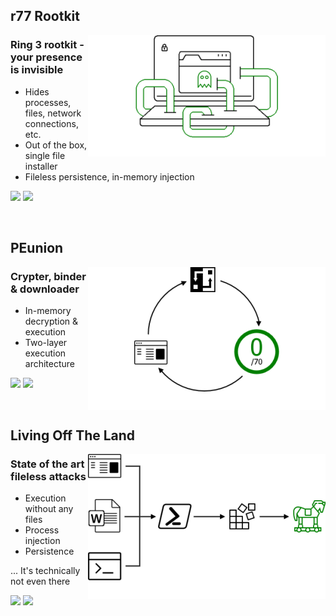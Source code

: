 ## r77 Rootkit

<a href="https://github.com/bytecode77/r77-rootkit"><img width="380" align="right" src="images/r77-rootkit.png"></a>

### Ring 3 rootkit - your presence is invisible

 - Hides processes, files, network connections, etc.
 - Out of the box, single file installer
 - Fileless persistence, in-memory injection

[![](https://bytecode77.com/public/github/button-r77-rootkit.png)](https://github.com/bytecode77/r77-rootkit "Go to GitHub project page")
[![](https://bytecode77.com/public/github/badge-r77-rootkit.png)](#)

<br />

## PEunion

<a href="https://github.com/bytecode77/pe-union"><img width="380" align="right" src="images/pe-union.png"></a>

### Crypter, binder & downloader

 - In-memory decryption & execution
 - Two-layer execution architecture

[![](https://bytecode77.com/public/github/button-pe-union.png)](https://github.com/bytecode77/pe-union "Go to GitHub project page")
[![](https://bytecode77.com/public/github/badge-pe-union.png)](#)

<br />

## Living Off The Land

<a href="https://github.com/bytecode77/living-off-the-land"><img width="380" align="right" src="images/living-off-the-land.png"></a>

### State of the art fileless attacks

 - Execution without any files
 - Process injection
 - Persistence

... It's technically not even there

[![](https://bytecode77.com/public/github/button-living-off-the-land.png)](https://github.com/bytecode77/living-off-the-land "Go to GitHub project page")
[![](https://bytecode77.com/public/github/badge-living-off-the-land.png)](#)
